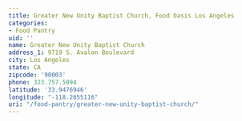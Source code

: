 ```yaml
---
title: Greater New Unity Baptist Church, Food Oasis Los Angeles
categories:
- Food Pantry
uid: ''
name: Greater New Unity Baptist Church
address_1: 9719 S. Avalon Boulevard
city: Los Angeles
state: CA
zipcode: '90003'
phone: 323.757.5094
latitude: '33.9476946'
longitude: "-118.2655116"
uri: "/food-pantry/greater-new-unity-baptist-church/"
---
```



